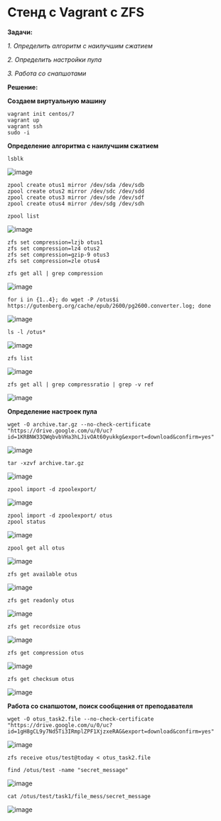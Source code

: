 # Стенд с Vagrant c ZFS

**Задачи:**

  *1. Определить алгоритм с наилучшим сжатием*
  
  *2. Определить настройки пула*

  *3. Работа со снапшотами*
  
**Решение:**

**Создаем виртуальную машину**

```
vagrant init centos/7
vagrant up
vagrant ssh
sudo -i
```

**Определение алгоритма с наилучшим сжатием**

```
lsblk
```

![image](https://github.com/lettache/Otus-Administrator-Linux-Pro-Kryuchkov_VV/assets/84719218/6eae1c5f-6801-4343-baca-8e0d250f7cff)

```
zpool create otus1 mirror /dev/sda /dev/sdb
zpool create otus2 mirror /dev/sdc /dev/sdd
zpool create otus3 mirror /dev/sde /dev/sdf
zpool create otus4 mirror /dev/sdg /dev/sdh
```

```
zpool list
```

![image](https://github.com/lettache/Otus-Administrator-Linux-Pro-Kryuchkov_VV/assets/84719218/6a9afea5-759b-41ea-920d-a03e4bdf1d7d)

```
zfs set compression=lzjb otus1
zfs set compression=lz4 otus2
zfs set compression=gzip-9 otus3
zfs set compression=zle otus4
```

```
zfs get all | grep compression
```

![image](https://github.com/lettache/Otus-Administrator-Linux-Pro-Kryuchkov_VV/assets/84719218/da50a679-71c4-4bde-bc61-50892011362f)

```
for i in {1..4}; do wget -P /otus$i https://gutenberg.org/cache/epub/2600/pg2600.converter.log; done
```

![image](https://github.com/lettache/Otus-Administrator-Linux-Pro-Kryuchkov_VV/assets/84719218/83a3d601-405f-4287-8d3c-8eb92a1cd639)

```
ls -l /otus*
```

![image](https://github.com/lettache/Otus-Administrator-Linux-Pro-Kryuchkov_VV/assets/84719218/d88a1a7c-b4e9-4111-a5f8-d8419ffc7917)

```
zfs list
```

![image](https://github.com/lettache/Otus-Administrator-Linux-Pro-Kryuchkov_VV/assets/84719218/1a19c679-9829-4220-8e34-2fb3b7c5ffb0)

```
zfs get all | grep compressratio | grep -v ref
```

![image](https://github.com/lettache/Otus-Administrator-Linux-Pro-Kryuchkov_VV/assets/84719218/d9f75219-d2ef-4a5d-97b0-e7d355588f39)

**Определение настроек пула**

```
wget -O archive.tar.gz --no-check-certificate "https://drive.google.com/u/0/uc?id=1KRBNW33QWqbvbVHa3hLJivOAt60yukkg&export=download&confirm=yes"
```

![image](https://github.com/lettache/Otus-Administrator-Linux-Pro-Kryuchkov_VV/assets/84719218/40090f28-1e4b-4c86-8d51-83fd9a9496cb)

```
tar -xzvf archive.tar.gz
```

![image](https://github.com/lettache/Otus-Administrator-Linux-Pro-Kryuchkov_VV/assets/84719218/0625b534-e009-484f-90a6-ab0fb15be7e3)

```
zpool import -d zpoolexport/
```

![image](https://github.com/lettache/Otus-Administrator-Linux-Pro-Kryuchkov_VV/assets/84719218/59c00772-2222-4cb6-b733-5bc7a17a43b4)

```
zpool import -d zpoolexport/ otus
zpool status
```

![image](https://github.com/lettache/Otus-Administrator-Linux-Pro-Kryuchkov_VV/assets/84719218/81c6d361-e001-4d93-b18f-0896145201a5)

```
zpool get all otus
```

![image](https://github.com/lettache/Otus-Administrator-Linux-Pro-Kryuchkov_VV/assets/84719218/e28cf853-bc03-4868-a3df-c79f2fcff52c)

```
zfs get available otus
```

![image](https://github.com/lettache/Otus-Administrator-Linux-Pro-Kryuchkov_VV/assets/84719218/6fdd3b70-0d83-42ca-9eb9-76979a4d2fa2)

```
zfs get readonly otus
```

![image](https://github.com/lettache/Otus-Administrator-Linux-Pro-Kryuchkov_VV/assets/84719218/c73aca1f-1e8a-4876-bd8d-9817ce2419e5)

```
zfs get recordsize otus
```

![image](https://github.com/lettache/Otus-Administrator-Linux-Pro-Kryuchkov_VV/assets/84719218/f86b8109-a140-4b9b-aa59-3292c8dc2a5e)

```
zfs get compression otus
```

![image](https://github.com/lettache/Otus-Administrator-Linux-Pro-Kryuchkov_VV/assets/84719218/cf4f3347-c342-4ce8-9c74-18e207163cad)

```
zfs get checksum otus
```

![image](https://github.com/lettache/Otus-Administrator-Linux-Pro-Kryuchkov_VV/assets/84719218/5a67055b-c138-4d1d-a095-b9a1a38068c8)

**Работа со снапшотом, поиск сообщения от преподавателя**

```
wget -O otus_task2.file --no-check-certificate "https://drive.google.com/u/0/uc?id=1gH8gCL9y7Nd5Ti3IRmplZPF1XjzxeRAG&export=download&confirm=yes"
```

![image](https://github.com/lettache/Otus-Administrator-Linux-Pro-Kryuchkov_VV/assets/84719218/e66258cb-26dc-48d4-942c-ed340b895495)

```
zfs receive otus/test@today < otus_task2.file
```

```
find /otus/test -name "secret_message"
```

![image](https://github.com/lettache/Otus-Administrator-Linux-Pro-Kryuchkov_VV/assets/84719218/1583b9d6-dd9e-4cf5-a1b6-8c3f2f22c2b9)

```
cat /otus/test/task1/file_mess/secret_message
```

![image](https://github.com/lettache/Otus-Administrator-Linux-Pro-Kryuchkov_VV/assets/84719218/d130662d-deb6-45f8-a3e0-bab63d8c3b90)

















